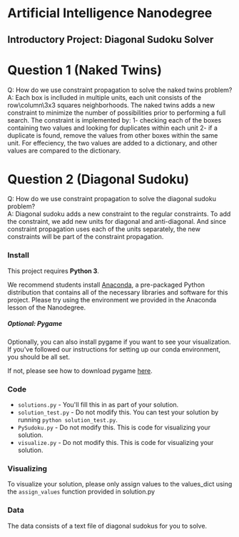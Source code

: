 # Artificial Intelligence Nanodegree
## Introductory Project: Diagonal Sudoku Solver

# Question 1 (Naked Twins)
Q: How do we use constraint propagation to solve the naked twins problem?  
A: Each box is inclluded in multiple units, each unit consists of the row\column\3x3 squares neighborhoods. The naked twins adds a new constraint to minimize the number of possibilities prior to performing a full search. The constraint is implemented by:
1- checking each of the boxes containing two values and looking for duplicates within each unit
2- if a duplicate is found, remove the values from other boxes within the same unit.
For effeciency, the two values are added to a dictionary, and other values are compared to the dictionary.

# Question 2 (Diagonal Sudoku)
Q: How do we use constraint propagation to solve the diagonal sudoku problem?  
A: Diagonal sudoku adds a new constraint to the regular constraints. To add the constraint, we add new units for diagonal and anti-diagonal. And since constraint propagation uses each of the units separately, the new constraints will be part of the constraint propagation.

### Install

This project requires **Python 3**.

We recommend students install [Anaconda](https://www.continuum.io/downloads), a pre-packaged Python distribution that contains all of the necessary libraries and software for this project. 
Please try using the environment we provided in the Anaconda lesson of the Nanodegree.

##### Optional: Pygame

Optionally, you can also install pygame if you want to see your visualization. If you've followed our instructions for setting up our conda environment, you should be all set.

If not, please see how to download pygame [here](http://www.pygame.org/download.shtml).

### Code

* `solutions.py` - You'll fill this in as part of your solution.
* `solution_test.py` - Do not modify this. You can test your solution by running `python solution_test.py`.
* `PySudoku.py` - Do not modify this. This is code for visualizing your solution.
* `visualize.py` - Do not modify this. This is code for visualizing your solution.

### Visualizing

To visualize your solution, please only assign values to the values_dict using the ```assign_values``` function provided in solution.py

### Data

The data consists of a text file of diagonal sudokus for you to solve.